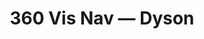 ---
title: "360 Vis Nav — Dyson"
description: "Robot with 360-degree vision system using SLAM technology for navigation, featuring advanced path planning algorithms and sensor integration."
img: "/post_img.webp"
url: "https://github.com/usamahz/360-vis-nav"
badge: "FOSS"
featured: false
--- 